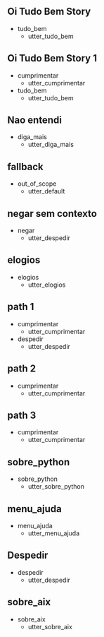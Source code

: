 
## Oi Tudo Bem Story
* tudo_bem
    - utter_tudo_bem

## Oi Tudo Bem Story 1
* cumprimentar
    - utter_cumprimentar
* tudo_bem
    - utter_tudo_bem

## Nao entendi
* diga_mais
    - utter_diga_mais  

## fallback
* out_of_scope
    - utter_default

## negar sem contexto
* negar
    - utter_despedir

## elogios
* elogios
    - utter_elogios

## path 1
* cumprimentar
    - utter_cumprimentar
* despedir
    - utter_despedir

## path 2
* cumprimentar
    - utter_cumprimentar

## path 3
* cumprimentar
    - utter_cumprimentar


## sobre_python
* sobre_python
  - utter_sobre_python

## menu_ajuda
* menu_ajuda
    - utter_menu_ajuda

## Despedir
* despedir
    - utter_despedir

## sobre_aix
* sobre_aix
  - utter_sobre_aix
